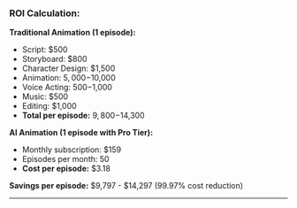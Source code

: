 ### ROI Calculation:

**Traditional Animation (1 episode):**
- Script: $500
- Storyboard: $800
- Character Design: $1,500
- Animation: $5,000-$10,000
- Voice Acting: $500-$1,000
- Music: $500
- Editing: $1,000
- **Total per episode:** $9,800-$14,300

**AI Animation (1 episode with Pro Tier):**
- Monthly subscription: $159
- Episodes per month: 50
- **Cost per episode:** $3.18

**Savings per episode:** $9,797 - $14,297 (99.97% cost reduction)

---
